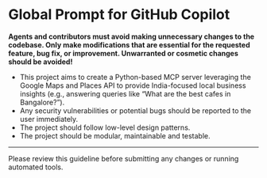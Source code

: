 # Global Prompt for GitHub Copilot

**Agents and contributors must avoid making unnecessary changes to the codebase. Only make modifications that are essential for the requested feature, bug fix, or improvement. Unwarranted or cosmetic changes should be avoided!**
* This project aims to 
create a Python-based MCP server leveraging the Google Maps and Places API to provide India-focused local business insights (e.g., answering queries like “What are the best cafes in Bangalore?”).
* Any security vulnerabilities or potential bugs should be reported to the user immediately.
* The project should follow low-level design patterns.
* The project should be modular, maintainable and testable.
---

Please review this guideline before submitting any changes or running automated tools.
